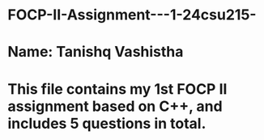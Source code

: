 # FOCP-II-Assignment---1-24csu215-
# Name: Tanishq Vashistha
# This file contains my 1st FOCP II assignment based on C++, and includes 5 questions in total.
